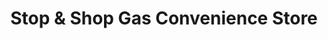 ---
title: "Stop & Shop Gas Convenience Store"
url: /cromwell/stop-and-shop-gas-convenience-store/
shop: convenience
---